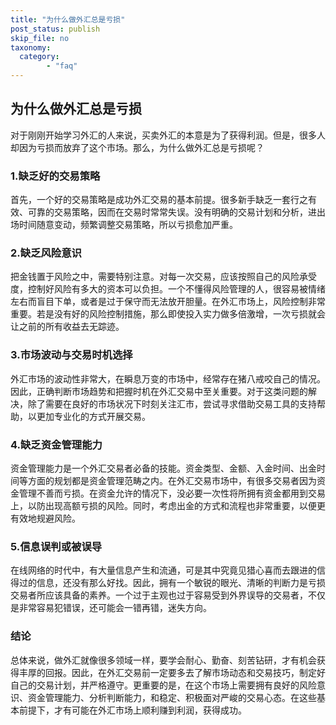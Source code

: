 ```yaml
---
title: "为什么做外汇总是亏损"
post_status: publish
skip_file: no
taxonomy:
  category:
        - "faq"
---
```


## 为什么做外汇总是亏损

对于刚刚开始学习外汇的人来说，买卖外汇的本意是为了获得利润。但是，很多人却因为亏损而放弃了这个市场。那么，为什么做外汇总是亏损呢？

### 1.缺乏好的交易策略

首先，一个好的交易策略是成功外汇交易的基本前提。很多新手缺乏一套行之有效、可靠的交易策略，因而在交易时常常失误。没有明确的交易计划和分析，进出场时间随意变动，频繁调整交易策略，所以亏损愈加严重。

### 2.缺乏风险意识

把金钱置于风险之中，需要特别注意。对每一次交易，应该按照自己的风险承受度，控制好风险有多大的资本可以负担。一个不懂得风险管理的人，很容易被情绪左右而盲目下单，或者是过于保守而无法放开胆量。在外汇市场上，风险控制非常重要。若是没有好的风险控制措施，那么即使投入实力做多倍激增，一次亏损就会让之前的所有收益去无踪迹。

### 3.市场波动与交易时机选择

外汇市场的波动性非常大，在瞬息万变的市场中，经常存在猪八戒咬自己的情况。因此，正确判断市场趋势和把握时机在外汇交易中至关重要。对于这类问题的解决，除了需要在良好的市场状况下时刻关注汇市，尝试寻求借助交易工具的支持帮助，以更加专业化的方式开展交易。

### 4.缺乏资金管理能力

资金管理能力是一个外汇交易者必备的技能。资金类型、金额、入金时间、出金时间等方面的规划都是资金管理范畴之内。在外汇交易市场中，有很多交易者因为资金管理不善而亏损。在资金允许的情况下，没必要一次性将所拥有资金都用到交易上，以防出现高额亏损的风险。同时，考虑出金的方式和流程也非常重要，以便更有效地规避风险。

### 5.信息误判或被误导

在线网络的时代中，有大量信息产生和流通，可是其中究竟见猎心喜而去跟进的信得过的信息，还没有那么好找。因此，拥有一个敏锐的眼光、清晰的判断力是亏损交易者所应该具备的素养。一个过于主观也过于容易受到外界误导的交易者，不仅是非常容易犯错误，还可能会一错再错，迷失方向。

### 结论

总体来说，做外汇就像很多领域一样，要学会耐心、勤奋、刻苦钻研，才有机会获得丰厚的回报。因此，在外汇交易前一定要多去了解市场动态和交易技巧，制定好自己的交易计划，并严格遵守。更重要的是，在这个市场上需要拥有良好的风险意识、资金管理能力、分析判断能力，和稳定、积极面对严峻的交易心态。在这些基本前提下，才有可能在外汇市场上顺利赚到利润，获得成功。
